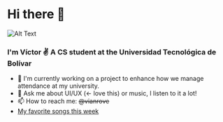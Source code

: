 
# Hi there 👋

![Alt Text](https://media.giphy.com/media/sZsz6AapvB4DiQeZ0i/giphy.gif)

### I'm Víctor ✌️ A CS student at the Universidad Tecnológica de Bolívar 

- 🔭 I'm currently working on a project to enhance how we manage attendance at my university.
- 💬 Ask me about UI/UX (<- love this) or music, I listen to it a lot!
- 📫 How to reach me: ~~@vianrove~~
- [My favorite songs this week](https://music.apple.com/co/playlist/mix-favoritas/pl.pm-01ed408c735a7f33224f752cb3e9c2ef)
<!--
**vianrove/vianrove** is a ✨ _special_ ✨ repository because its `README.md` (this file) appears on your GitHub profile.

Here are some ideas to get you started:

- 🔭 I’m currently working on ...
- 🌱 I’m currently learning ...
- 👯 I’m looking to collaborate on ...
- 🤔 I’m looking for help with ...
- 💬 Ask me about ...
- 📫 How to reach me: ...
- ⚡ Fun fact: ...
-->
